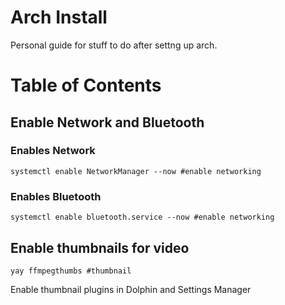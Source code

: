 # Arch Install
Personal guide for stuff to do after settng up arch.
# Table of Contents

## Enable Network and Bluetooth

### Enables Network
```systemctl enable NetworkManager --now #enable networking```

### Enables Bluetooth
```systemctl enable bluetooth.service --now #enable networking```

## Enable thumbnails for video
```yay kdegraphics-thumbnailers #thumbnails
yay ffmpegthumbs #thumbnail
```

Enable thumbnail plugins in Dolphin and Settings Manager 
